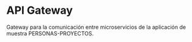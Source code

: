 # API Gateway

Gateway para la comunicación entre microservicios de la aplicación de muestra PERSONAS-PROYECTOS.
